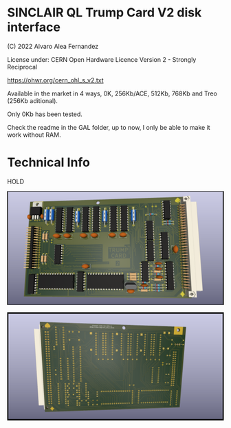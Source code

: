 # SINCLAIR QL Trump Card V2 disk interface

(C) 2022 Alvaro Alea Fernandez

License under: CERN Open Hardware Licence Version 2 - Strongly Reciprocal

https://ohwr.org/cern_ohl_s_v2.txt

Available in the market in 4 ways, 0K, 256Kb/ACE, 512Kb, 768Kb and Treo (256Kb aditional).

Only 0Kb has been tested.

Check the readme in the GAL folder, up to now, I only be able to make it work without RAM.

# Technical Info

HOLD

![My image](ql_trump_v2_disk_interface.png) 

![My image](ql_trump_v2_disk_interface_back.png) 

